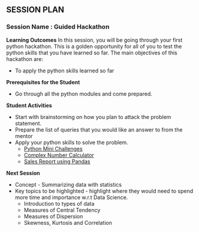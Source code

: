 
## SESSION PLAN

### **Session Name** : Guided Hackathon 

**Learning Outcomes**
In this session, you will be going through your first python hackathon. This is a golden opportunity for all of you to test the python skills that you have learned so far. The main objectives of this hackathon are:
- To apply the python skills learned so far


**Prerequisites for the Student**

- Go through all the python modules and come prepared.


**Student Activities**

- Start with brainstorming on how you plan to attack the problem statement.
- Prepare the list of queries that you would like an answer to from the mentor
- Apply your python skills to solve the problem.
  - [Python Mini Challenges](https://github.com/commit-live-students/GLabs_DSMX/blob/master/Sprint%203%20Data%20Visualization%20and%20Guided%20Hackathon/3.2%20-%20Guided%20Hackathon/python_mini_challenges-pmc-3/PMC.ipynb)
  - [Complex Number Calculator](https://github.com/commit-live-students/GLabs_DSMX/blob/master/Sprint%203%20Data%20Visualization%20and%20Guided%20Hackathon/3.2%20-%20Guided%20Hackathon/complex_number-guided_project/Complex_Numbers(Guided_Project).ipynb)
  - [Sales Report using Pandas](https://github.com/commit-live-students/GLabs_DSMX/blob/master/Sprint%203%20Data%20Visualization%20and%20Guided%20Hackathon/3.2%20-%20Guided%20Hackathon/pandas_guided_project/notebook/pandas_guided_project_ca_questions.ipynb) 


**Next Session**

- Concept - Summarizing data with statistics
- Key topics to be highlighted - highlight where they would need to spend more time and importance w.r.t Data Science.
  - Introduction to types of data
  - Measures of Central Tendency
  - Measures of Dispersion
  - Skewness, Kurtosis and Correlation
 

```python

```
